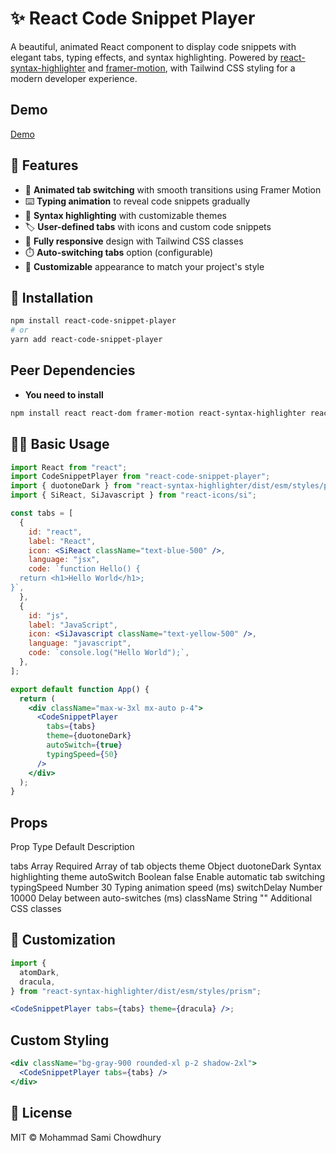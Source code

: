 # ✨ React Code Snippet Player

A beautiful, animated React component to display code snippets with elegant tabs, typing effects, and syntax highlighting. Powered by [react-syntax-highlighter](https://github.com/react-syntax-highlighter/react-syntax-highlighter) and [framer-motion](https://www.framer.com/motion/), with Tailwind CSS styling for a modern developer experience.

## Demo

[Demo](https://codesandbox.io/p/github/Mohammad-Sami-Chowdhury/react-code-snippet-player/draft/kind-matan?workspaceId=ws_2HjZbLtvJbyPR4Db5JaYyX)

## 🌟 Features

- 🎨 **Animated tab switching** with smooth transitions using Framer Motion
- ⌨️ **Typing animation** to reveal code snippets gradually
- 🌈 **Syntax highlighting** with customizable themes
- 🏷️ **User-defined tabs** with icons and custom code snippets
- 📱 **Fully responsive** design with Tailwind CSS classes
- ⏱️ **Auto-switching tabs** option (configurable)
- 🎨 **Customizable** appearance to match your project's style

## 🚀 Installation

```bash
npm install react-code-snippet-player
# or
yarn add react-code-snippet-player

```

## Peer Dependencies

- **You need to install**

```bash
npm install react react-dom framer-motion react-syntax-highlighter react-icons

```

## 🧑‍💻 Basic Usage

```jsx
import React from "react";
import CodeSnippetPlayer from "react-code-snippet-player";
import { duotoneDark } from "react-syntax-highlighter/dist/esm/styles/prism";
import { SiReact, SiJavascript } from "react-icons/si";

const tabs = [
  {
    id: "react",
    label: "React",
    icon: <SiReact className="text-blue-500" />,
    language: "jsx",
    code: `function Hello() {
  return <h1>Hello World</h1>;
}`,
  },
  {
    id: "js",
    label: "JavaScript",
    icon: <SiJavascript className="text-yellow-500" />,
    language: "javascript",
    code: `console.log("Hello World");`,
  },
];

export default function App() {
  return (
    <div className="max-w-3xl mx-auto p-4">
      <CodeSnippetPlayer
        tabs={tabs}
        theme={duotoneDark}
        autoSwitch={true}
        typingSpeed={50}
      />
    </div>
  );
}
```

## Props

Prop Type Default Description

tabs Array Required Array of tab objects
theme Object duotoneDark Syntax highlighting theme
autoSwitch Boolean false Enable automatic tab switching
typingSpeed Number 30 Typing animation speed (ms)
switchDelay Number 10000 Delay between auto-switches (ms)
className String "" Additional CSS classes

## 🎨 Customization

```jsx
import {
  atomDark,
  dracula,
} from "react-syntax-highlighter/dist/esm/styles/prism";

<CodeSnippetPlayer tabs={tabs} theme={dracula} />;
```

## Custom Styling

```jsx
<div className="bg-gray-900 rounded-xl p-2 shadow-2xl">
  <CodeSnippetPlayer tabs={tabs} />
</div>
```

## 📄 License

MIT © Mohammad Sami Chowdhury
